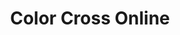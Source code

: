 ---
title: Color Cross Online
developer: Green Skin
image: ColorCrossOnline.png
link: https://www.greenskin.fun/color_cross.php
flash: https://apps.facebook.com/colorcross/flash
html5: https://apps.facebook.com/colorcross/html5
---